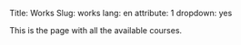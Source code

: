 Title: Works
Slug: works
lang: en
attribute: 1
dropdown: yes

This is the page with all the available courses.
